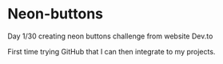 # Neon-buttons
Day 1/30 creating neon buttons challenge from website Dev.to

First time trying GitHub that I can then integrate to my projects.

